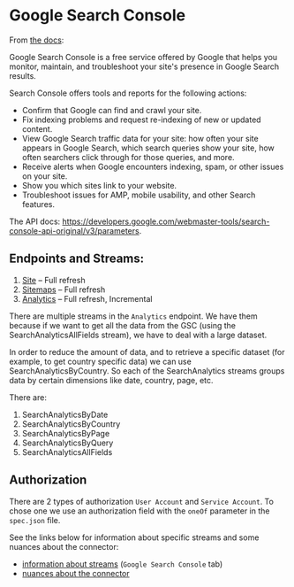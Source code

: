 # Google Search Console

From [the docs](https://support.google.com/webmasters/answer/9128668?hl=en):

Google Search Console is a free service offered by Google that helps you monitor, maintain, and troubleshoot your site's presence in Google Search results.

Search Console offers tools and reports for the following actions:

- Confirm that Google can find and crawl your site.
- Fix indexing problems and request re-indexing of new or updated content.
- View Google Search traffic data for your site: how often your site appears in Google Search, which search queries show your site, how often searchers click through for those queries, and more.
- Receive alerts when Google encounters indexing, spam, or other issues on your site.
- Show you which sites link to your website.
- Troubleshoot issues for AMP, mobile usability, and other Search features.

The API docs: https://developers.google.com/webmaster-tools/search-console-api-original/v3/parameters.

## Endpoints and Streams:

1. [Site](https://developers.google.com/webmaster-tools/search-console-api-original/v3/sites) – Full refresh
2. [Sitemaps](https://developers.google.com/webmaster-tools/search-console-api-original/v3/sitemaps) – Full refresh
3. [Analytics](https://developers.google.com/webmaster-tools/search-console-api-original/v3/searchanalytics) – Full refresh, Incremental

There are multiple streams in the `Analytics` endpoint.
We have them because if we want to get all the data from the GSC (using the SearchAnalyticsAllFields stream),
we have to deal with a large dataset.

In order to reduce the amount of data, and to retrieve a specific dataset (for example, to get country specific data)
we can use SearchAnalyticsByCountry.
So each of the SearchAnalytics streams groups data by certain dimensions like date, country, page, etc.

There are:

1.  SearchAnalyticsByDate
2.  SearchAnalyticsByCountry
3.  SearchAnalyticsByPage
4.  SearchAnalyticsByQuery
5.  SearchAnalyticsAllFields

## Authorization

There are 2 types of authorization `User Account` and `Service Account`.
To chose one we use an authorization field with the `oneOf` parameter in the `spec.json` file.

See the links below for information about specific streams and some nuances about the connector:

- [information about streams](https://docs.google.com/spreadsheets/d/1s-MAwI5d3eBlBOD8II_sZM7pw5FmZtAJsx1KJjVRFNU/edit#gid=1796337932) (`Google Search Console` tab)
- [nuances about the connector](https://docs.airbyte.io/integrations/sources/google-search-console)
